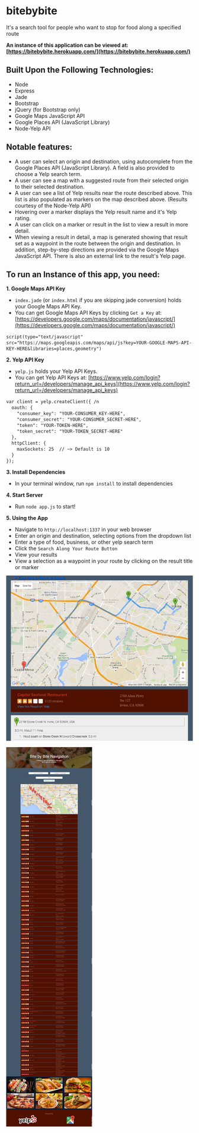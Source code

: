 # bitebybite

It's a search tool for people who want to stop for food along a specified route

**An instance of this application can be viewed at: [https://bitebybite.herokuapp.com/](https://bitebybite.herokuapp.com/)**

## Built Upon the Following Technologies:
- Node
- Express
- Jade
- Bootstrap
- jQuery (for Bootstrap only)
- Google Maps JavaScript API
- Google Places API (JavaScript Library)
- Node-Yelp API

## Notable features:
- A user can select an origin and destination, using autocomplete from the Google Places API (JavaScript Library). A field is also provided to choose a Yelp search term.
- A user can see a map with a suggested route from their selected origin to their selected destination.
- A user can see a list of Yelp results near the route described above. This list is also populated as markers on the map described above. (Results courtesy of the Node-Yelp API)
- Hovering over a marker displays the Yelp result name and it's Yelp rating.
- A user can click on a marker or result in the list to view a result in more detail.
- When viewing a result in detail, a map is generated showing that result set as a waypoint in the route between the origin and destination. In addition, step-by-step directions are provided via the Google Maps JavaScript API. There is also an external link to the result's Yelp page.

## To run an Instance of this app, you need:

**1. Google Maps API Key**
- `index.jade` (or `index.html` if you are skipping jade conversion) holds your Google Maps API Key.
- You can get Google Maps API Keys by clicking `Get a Key` at:
  [https://developers.google.com/maps/documentation/javascript/](https://developers.google.com/maps/documentation/javascript/)

```
script(type="text/javascript" src="https://maps.googleapis.com/maps/api/js?key=YOUR-GOOGLE-MAPS-API-KEY-HERE&libraries=places,geometry")
```

**2. Yelp API Key**
- `yelp.js` holds your Yelp API Keys.
- You can get Yelp API Keys at:
  [https://www.yelp.com/login?return_url=/developers/manage_api_keys](https://www.yelp.com/login?return_url=/developers/manage_api_keys)
```
var client = yelp.createClient({ /n
  oauth: {
    "consumer_key": "YOUR-CONSUMER_KEY-HERE",
    "consumer_secret": "YOUR-CONSUMER_SECRET-HERE",
    "token": "YOUR-TOKEN-HERE",
    "token_secret": "YOUR-TOKEN_SECRET-HERE"
  },
  httpClient: {
    maxSockets: 25  // ~> Default is 10 
  }
});
```

**3. Install Dependencies**
- In your terminal window, run `npm install` to install dependencies

**4. Start Server**
- Run `node app.js` to start!

**5. Using the App**
- Navigate to `http://localhost:1337` in your web browser
- Enter an origin and destination, selecting options from the dropdown list
- Enter a type of food, business, or other yelp search term
- Click the `Search Along Your Route Button`
- View your results
- View a selection as a waypoint in your route by clicking on the result title or marker

![bitebybite Result Selection with Directions](https://github.com/DanielJenkins/bitebybite/blob/master/mockups-and-screenshots/selection-map-screenshot.png)

![bitebybite Search Results](https://github.com/DanielJenkins/bitebybite/blob/master/mockups-and-screenshots/screenshot.png)